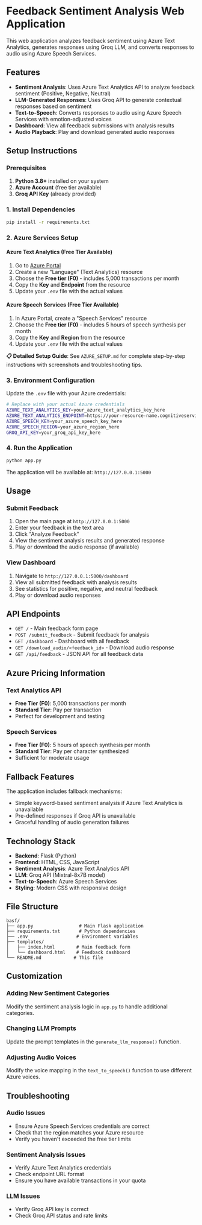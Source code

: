 # Feedback Sentiment Analysis Web Application

This web application analyzes feedback sentiment using Azure Text Analytics, generates responses using Groq LLM, and converts responses to audio using Azure Speech Services.

## Features

- **Sentiment Analysis**: Uses Azure Text Analytics API to analyze feedback sentiment (Positive, Negative, Neutral)
- **LLM-Generated Responses**: Uses Groq API to generate contextual responses based on sentiment
- **Text-to-Speech**: Converts responses to audio using Azure Speech Services with emotion-adjusted voices
- **Dashboard**: View all feedback submissions with analysis results
- **Audio Playback**: Play and download generated audio responses

## Setup Instructions

### Prerequisites

1. **Python 3.8+** installed on your system
2. **Azure Account** (free tier available)
3. **Groq API Key** (already provided)

### 1. Install Dependencies

```bash
pip install -r requirements.txt
```

### 2. Azure Services Setup

#### Azure Text Analytics (Free Tier Available)
1. Go to [Azure Portal](https://portal.azure.com)
2. Create a new "Language" (Text Analytics) resource
3. Choose the **Free tier (F0)** - includes 5,000 transactions per month
4. Copy the **Key** and **Endpoint** from the resource
5. Update your `.env` file with the actual values

#### Azure Speech Services (Free Tier Available)
1. In Azure Portal, create a "Speech Services" resource
2. Choose the **Free tier (F0)** - includes 5 hours of speech synthesis per month
3. Copy the **Key** and **Region** from the resource
4. Update your `.env` file with the actual values

**📋 Detailed Setup Guide**: See `AZURE_SETUP.md` for complete step-by-step instructions with screenshots and troubleshooting tips.

### 3. Environment Configuration

Update the `.env` file with your Azure credentials:

```bash
# Replace with your actual Azure credentials
AZURE_TEXT_ANALYTICS_KEY=your_azure_text_analytics_key_here
AZURE_TEXT_ANALYTICS_ENDPOINT=https://your-resource-name.cognitiveservices.azure.com/
AZURE_SPEECH_KEY=your_azure_speech_key_here
AZURE_SPEECH_REGION=your_azure_region_here
GROQ_API_KEY=your_groq_api_key_here
```

### 4. Run the Application

```bash
python app.py
```

The application will be available at: `http://127.0.0.1:5000`

## Usage

### Submit Feedback
1. Open the main page at `http://127.0.0.1:5000`
2. Enter your feedback in the text area
3. Click "Analyze Feedback"
4. View the sentiment analysis results and generated response
5. Play or download the audio response (if available)

### View Dashboard
1. Navigate to `http://127.0.0.1:5000/dashboard`
2. View all submitted feedback with analysis results
3. See statistics for positive, negative, and neutral feedback
4. Play or download audio responses

## API Endpoints

- `GET /` - Main feedback form page
- `POST /submit_feedback` - Submit feedback for analysis
- `GET /dashboard` - Dashboard with all feedback
- `GET /download_audio/<feedback_id>` - Download audio response
- `GET /api/feedback` - JSON API for all feedback data

## Azure Pricing Information

### Text Analytics API
- **Free Tier (F0)**: 5,000 transactions per month
- **Standard Tier**: Pay per transaction
- Perfect for development and testing

### Speech Services
- **Free Tier (F0)**: 5 hours of speech synthesis per month
- **Standard Tier**: Pay per character synthesized
- Sufficient for moderate usage

## Fallback Features

The application includes fallback mechanisms:
- Simple keyword-based sentiment analysis if Azure Text Analytics is unavailable
- Pre-defined responses if Groq API is unavailable
- Graceful handling of audio generation failures

## Technology Stack

- **Backend**: Flask (Python)
- **Frontend**: HTML, CSS, JavaScript
- **Sentiment Analysis**: Azure Text Analytics API
- **LLM**: Groq API (Mixtral-8x7B model)
- **Text-to-Speech**: Azure Speech Services
- **Styling**: Modern CSS with responsive design

## File Structure

```
basf/
├── app.py                 # Main Flask application
├── requirements.txt       # Python dependencies
├── .env                  # Environment variables
├── templates/
│   ├── index.html        # Main feedback form
│   └── dashboard.html    # Feedback dashboard
└── README.md            # This file
```

## Customization

### Adding New Sentiment Categories
Modify the sentiment analysis logic in `app.py` to handle additional categories.

### Changing LLM Prompts
Update the prompt templates in the `generate_llm_response()` function.

### Adjusting Audio Voices
Modify the voice mapping in the `text_to_speech()` function to use different Azure voices.

## Troubleshooting

### Audio Issues
- Ensure Azure Speech Services credentials are correct
- Check that the region matches your Azure resource
- Verify you haven't exceeded the free tier limits

### Sentiment Analysis Issues
- Verify Azure Text Analytics credentials
- Check endpoint URL format
- Ensure you have available transactions in your quota

### LLM Issues
- Verify Groq API key is correct
- Check Groq API status and rate limits
